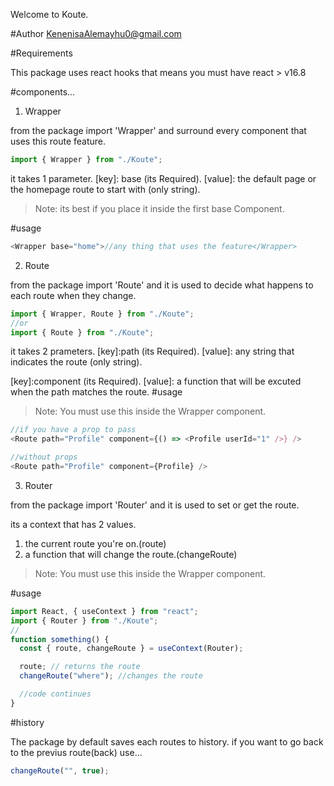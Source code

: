 Welcome to Koute.

#Author KenenisaAlemayhu0@gmail.com

#Requirements

This package uses react hooks that means you must have react > v16.8

#components...

1. Wrapper

from the package import 'Wrapper' and surround every component that uses this route feature.

```js
import { Wrapper } from "./Koute";
```

it takes 1 parameter.
[key]: base (its Required).
[value]: the default page or the homepage route to start with (only string).

> Note: its best if you place it inside the first base Component.

#usage

```js
<Wrapper base="home">//any thing that uses the feature</Wrapper>
```

2. Route

from the package import 'Route' and it is used to decide what happens to each route when they change.

```js
import { Wrapper, Route } from "./Koute";
//or
import { Route } from "./Koute";
```

it takes 2 prameters.
[key]:path (its Required).
[value]: any string that indicates the route (only string).

[key]:component (its Required).
[value]: a function that will be excuted when the path matches the route.
#usage

> Note: You must use this inside the Wrapper component.

```js
//if you have a prop to pass
<Route path="Profile" component={() => <Profile userId="1" />} />

//without props
<Route path="Profile" component={Profile} />

```

3. Router

from the package import 'Router' and it is used to set or get the route.

its a context that has 2 values.

1. the current route you're on.(route)
2. a function that will change the route.(changeRoute)

> Note: You must use this inside the Wrapper component.

#usage

```js
import React, { useContext } from "react";
import { Router } from "./Koute";
//
function something() {
  const { route, changeRoute } = useContext(Router);

  route; // returns the route
  changeRoute("where"); //changes the route

  //code continues
}
```

#history

The package by default saves each routes to history. if you want to go back to the previus route(back) use...

```js
changeRoute("", true);
```
